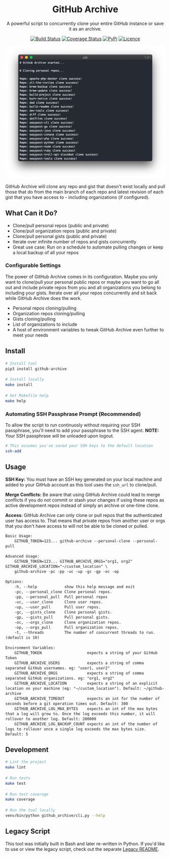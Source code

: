 <div align="center">

# GitHub Archive

A powerful script to concurrently clone your entire GitHub instance or save it as an archive.

[![Build Status](https://github.com/Justintime50/github-archive/workflows/build/badge.svg)](https://github.com/Justintime50/github-archive/actions)
[![Coverage Status](https://coveralls.io/repos/github/Justintime50/github-archive/badge.svg?branch=main)](https://coveralls.io/github/Justintime50/github-archive?branch=main)
[![PyPi](https://img.shields.io/pypi/v/github-archive)](https://pypi.org/project/github-archive)
[![Licence](https://img.shields.io/github/license/justintime50/GitHub-archive)](LICENSE)

<img src="assets/showcase.png" alt="Showcase">

</div>

GitHub Archive will clone any repo and gist that doesn't exist locally and pull those that do from the main branch of each repo and latest revision of each gist that you have access to - including organizations (if configured).

## What Can it Do?

* Clone/pull personal repos (public and private)
* Clone/pull organization repos (public and private)
* Clone/pull personal gists (public and private)
* Iterate over infinite number of repos and gists concurrently
* Great use case: Run on a schedule to automate pulling changes or keep a local backup of all your repos

### Configurable Settings

The power of GitHub Archive comes in its configuration. Maybe you only want to clone/pull your personal public repos or maybe you want to go all out and include private repos from you and all organizations you belong to including your gists. Iterate over all your repos concurrently and sit back while GitHub Archive does the work.

* Personal repos cloning/pulling
* Organization repos cloning/pulling
* Gists cloning/pulling
* List of organizations to include
* A host of environment variables to tweak GitHub Archive even further to meet your needs

## Install

```bash
# Install tool
pip3 install github-archive

# Install locally
make install

# Get Makefile help
make help
``` 

### Automating SSH Passphrase Prompt (Recommended)

To allow the script to run continuosly without requiring your SSH passphrase, you'll need to add your passphrase to the SSH agent. **NOTE:** Your SSH passphrase will be unloaded upon logout.

```bash
# This assumes you've saved your SSH keys to the default location
ssh-add
```

## Usage

**SSH Key:** You must have an SSH key generated on your local machine and added to your GitHub account as this tool uses the `ssh_url` to clone/pull. 

**Merge Conflicts:** Be aware that using GitHub Archive could lead to merge conflicts if you do not commit or stash your changes if using these repos as active development repos instead of simply an archive or one-time clone.

**Access**: GitHub Archive can only clone or pull repos that the authenticated user has access to. That means that private repos from another user or orgs that you don't have access to will not be able to be cloned or pulled.

```
Basic Usage:
    GITHUB_TOKEN=123... github-archive --personal-clone --personal-pull

Advanced Usage:
    GITHUB_TOKEN=123... GITHUB_ARCHIVE_ORGS="org1, org2" GITHUB_ARCHIVE_LOCATION="~/custom_location" \
    github-archive -pc -pp -uc -up -gc -gp -oc -op

Options:
    -h, --help            show this help message and exit
    -pc, --personal_clone Clone personal repos.
    -pp, --personal_pull  Pull personal repos
    -uc, --user_clone     Clone user repos.
    -up, --user_pull      Pull user repos.
    -gc, --gists_clone    Clone personal gists.
    -gp, --gists_pull     Pull personal gists.
    -oc, --orgs_clone     Clone organization repos.
    -op, --orgs_pull      Pull organization repos.
    -t, --threads         The number of concurrent threads to run. (default is 10)

Environment Variables:
    GITHUB_TOKEN                    expects a string of your GitHub Token
    GITHUB_ARCHIVE_USERS            expects a string of comma separated GitHub usernames. eg: "user1, user2"
    GITHUB_ARCHIVE_ORGS             expects a string of comma separated GitHub organizations. eg: "org1, org2"
    GITHUB_ARCHIVE_LOCATION         expects a string of an explicit location on your machine (eg: "~/custom_location"). Default: ~/github-archive
    GITHUB_ARCHIVE_TIMEOUT          expects an int for the number of seconds before a git operation times out. Default: 300
    GITHUB_ARCHIVE_LOG_MAX_BYTES    expects an int of the max bytes that a log will grow to. Once the log exceeds this number, it will rollover to another log. Default: 200000
    GITHUB_ARCHIVE_LOG_BACKUP_COUNT expects an int of the number of logs to rollover once a single log exceeds the max bytes size. Default: 5
```

## Development

```bash
# Lint the project
make lint

# Run tests
make test

# Run test coverage
make coverage

# Run the tool locally
venv/bin/python github_archive/cli.py --help
```

## Legacy Script

This tool was initially built in Bash and later re-written in Python. If you'd like to use or view the legacy script, check out the separate [Legacy README](legacy/README.md).
